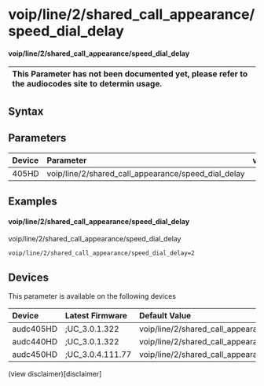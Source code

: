 ﻿---
description: voip/line/2/shared_call_appearance/speed_dial_delay
search: false
---

# voip/line/2/shared_call_appearance/speed_dial_delay

#### voip/line/2/shared_call_appearance/speed_dial_delay


| This Parameter has not been documented yet, please refer to the audiocodes site to determin usage.  | 
| :--- |

## Syntax

## Parameters
|Device|Parameter|value|Description|
|:---|:---|:---|:---|
| 405HD | voip/line/2/shared_call_appearance/speed_dial_delay |  |  |

## Examples
#### voip/line/2/shared_call_appearance/speed_dial_delay

voip/line/2/shared_call_appearance/speed_dial_delay

```
voip/line/2/shared_call_appearance/speed_dial_delay=2
```

## Devices
This parameter is available on the following devices

| Device | Latest Firmware | Default Value |
|:---|:---|:---|
| audc405HD | ;UC_3.0.1.322 | voip/line/2/shared_call_appearance/speed_dial_delay=2 
| audc440HD | ;UC_3.0.1.322 | voip/line/2/shared_call_appearance/speed_dial_delay=2 
| audc450HD | ;UC_3.0.4.111.77 | voip/line/2/shared_call_appearance/speed_dial_delay=2 

(view disclaimer)[disclaimer]
